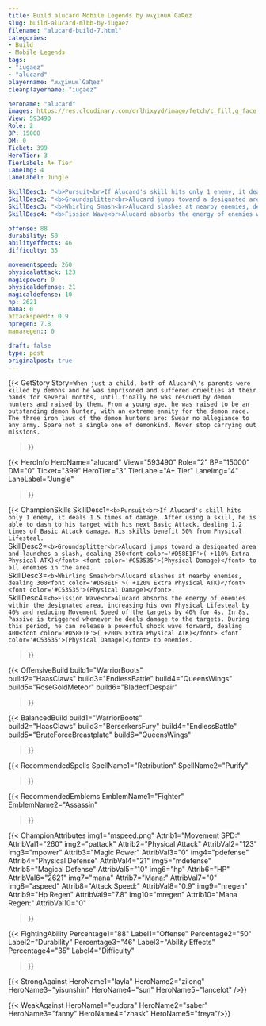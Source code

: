 ```yaml
---
title: Build alucard Mobile Legends by ʍᴀχiʍuʍ`GaƦez
slug: build-alucard-mlbb-by-iugaez
filename: "alucard-build-7.html"
categories: 
- Build 
- Mobile Legends
tags: 
- "iugaez"
- "alucard"
playername: "ʍᴀχiʍuʍ`GaƦez"
cleanplayername: "iugaez"

heroname: "alucard"
images: https://res.cloudinary.com/drlhixyyd/image/fetch/c_fill,g_face,f_auto/https://cdn2-build.mobagenie.my.id/p/images/banner/full/alucard.jpg
View: 593490 
Role: 2 
BP: 15000
DM: 0 
Ticket: 399 
HeroTier: 3 
TierLabel: A+ Tier 
LaneImg: 4
LaneLabel: Jungle 

SkillDesc1: "<b>Pursuit<br>If Alucard's skill hits only 1 enemy, it deals 1.5 times of damage. After using a skill, he is able to dash to his target with his next Basic Attack, dealing 1.2 times of Basic Attack damage. His skills benefit 50% from Physical Lifesteal."   
SkillDesc2: "<b>Groundsplitter<br>Alucard jumps toward a designated area and launches a slash, dealing 250<font color='#D58E1F'>( +110% Extra Physical ATK)</font> <font color='#C53535'>(Physical Damage)</font> to all enemies in the area."   
SkillDesc3: "<b>Whirling Smash<br>Alucard slashes at nearby enemies, dealing 300<font color='#D58E1F'>( +120% Extra Physical ATK)</font> <font color='#C53535'>(Physical Damage)</font>."   
SkillDesc4: "<b>Fission Wave<br>Alucard absorbs the energy of enemies within the designated area, increasing his own Physical Lifesteal by 40% and reducing Movement Speed of the targets by 40% for 4s. In 8s, Passive is triggered whenever he deals damage to the targets. During this period, he can release a powerful shock wave forward, dealing 400<font color='#D58E1F'>( +200% Extra Physical ATK)</font> <font color='#C53535'>(Physical Damage)</font> to enemies."  

offense: 88 
durability: 50 
abilityeffects: 46 
difficulty: 35 

movementspeed: 260
physicalattack: 123
magicpower: 0
physicaldefense: 21
magicaldefense: 10
hp: 2621
mana: 0
attackspeed:: 0.9
hpregen: 7.8
manaregen:: 0

draft: false
type: post
originalpost: true
---
```



{{< GetStory 
Story=` When just a child, both of Alucard\'s parents were killed by demons and he was imprisoned and suffered cruelties at their hands for several months, until finally he was rescued by demon hunters and raised by them. From a young age, he was raised to be an outstanding demon hunter, with an extreme enmity for the demon race. The three iron laws of the demon hunters are: Swear no allegiance to any army. Spare not a single one of demonkind. Never stop carrying out missions. ` 
>}}

{{< HeroInfo 
HeroName="alucard" 
View="593490" 
Role="2" 
BP="15000" 
DM="0" 
Ticket="399" 
HeroTier="3" 
TierLabel="A+ Tier" 
LaneImg="4" 
LaneLabel="Jungle" 
>}}
 
{{< ChampionSkills 
SkillDesc1=`<b>Pursuit<br>If Alucard's skill hits only 1 enemy, it deals 1.5 times of damage. After using a skill, he is able to dash to his target with his next Basic Attack, dealing 1.2 times of Basic Attack damage. His skills benefit 50% from Physical Lifesteal.`   
SkillDesc2=`<b>Groundsplitter<br>Alucard jumps toward a designated area and launches a slash, dealing 250<font color='#D58E1F'>( +110% Extra Physical ATK)</font> <font color='#C53535'>(Physical Damage)</font> to all enemies in the area.`   
SkillDesc3=`<b>Whirling Smash<br>Alucard slashes at nearby enemies, dealing 300<font color='#D58E1F'>( +120% Extra Physical ATK)</font> <font color='#C53535'>(Physical Damage)</font>.`   
SkillDesc4=`<b>Fission Wave<br>Alucard absorbs the energy of enemies within the designated area, increasing his own Physical Lifesteal by 40% and reducing Movement Speed of the targets by 40% for 4s. In 8s, Passive is triggered whenever he deals damage to the targets. During this period, he can release a powerful shock wave forward, dealing 400<font color='#D58E1F'>( +200% Extra Physical ATK)</font> <font color='#C53535'>(Physical Damage)</font> to enemies.`   
>}}

{{< OffensiveBuild 
build1="WarriorBoots"  
build2="HaasClaws" 
build3="EndlessBattle" 
build4="QueensWings" 
build5="RoseGoldMeteor" 
build6="BladeofDespair" 
>}} 

{{< BalancedBuild 
build1="WarriorBoots"  
build2="HaasClaws" 
build3="BerserkersFury" 
build4="EndlessBattle" 
build5="BruteForceBreastplate" 
build6="QueensWings" 
>}}


{{< RecommendedSpells 
SpellName1="Retribution" 
SpellName2="Purify" 
>}}  

{{< RecommendedEmblems 
EmblemName1="Fighter" 
EmblemName2="Assassin" 
>}}   


{{< ChampionAttributes
img1="mspeed.png" Attrib1="Movement SPD:" AttribVal1="260"
img2="pattack" Attrib2="Physical Attack" AttribVal2="123"
img3="mpower" Attrib3="Magic Power" AttribVal3="0"
img4="pdefense" Attrib4="Physical Defense" AttribVal4="21"
img5="mdefense" Attrib5="Magical Defense" AttribVal5="10"
img6="hp" Attrib6="HP" AttribVal6="2621"
img7="mana" Attrib7="Mana:" AttribVal7="0"
img8="aspeed" Attrib8="Attack Speed:" AttribVal8="0.9"
img9="hregen" Attrib9="Hp Regen" AttribVal9="7.8"
img10="mregen" Attrib10="Mana Regen:" AttribVal10="0"
>}}


{{< FightingAbility
Percentage1="88" Label1="Offense"
Percentage2="50" Label2="Durability"
Percentage3="46" Label3="Ability Effects"
Percentage4="35" Label4="Difficulty"
 >}}

{{< StrongAgainst 
HeroName1="layla"
HeroName2="zilong"
HeroName3="yisunshin"
HeroName4="sun"
HeroName5="lancelot"
/>}}

{{< WeakAgainst
HeroName1="eudora"
HeroName2="saber"
HeroName3="fanny"
HeroName4="zhask"
HeroName5="freya"/>}}

